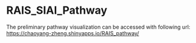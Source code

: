 # RAIS_SIAI_Pathway

The preliminary pathway visualization can be accessed with following url:
https://chaoyang-zheng.shinyapps.io/RAIS_pathway/
